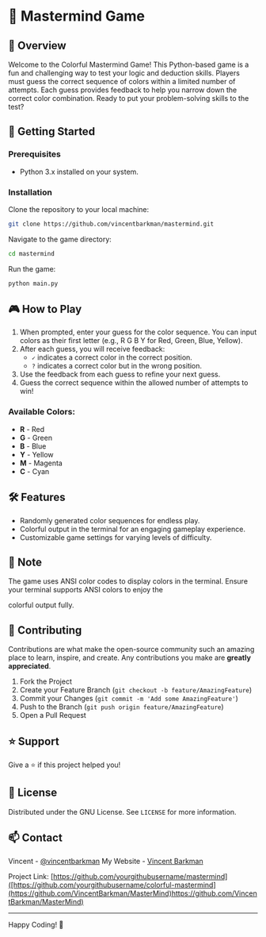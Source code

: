 # 🌈 Mastermind Game

## 📖 Overview
Welcome to the Colorful Mastermind Game! This Python-based game is a fun and challenging way to test your logic and deduction skills. Players must guess the correct sequence of colors within a limited number of attempts. Each guess provides feedback to help you narrow down the correct color combination. Ready to put your problem-solving skills to the test?

## 🚀 Getting Started

### Prerequisites
- Python 3.x installed on your system.

### Installation
Clone the repository to your local machine:
```bash
git clone https://github.com/vincentbarkman/mastermind.git
```

Navigate to the game directory:
```bash
cd mastermind
```

Run the game:
```bash
python main.py
```

## 🎮 How to Play

1. When prompted, enter your guess for the color sequence. You can input colors as their first letter (e.g., R G B Y for Red, Green, Blue, Yellow).
2. After each guess, you will receive feedback:
   - `✓` indicates a correct color in the correct position.
   - `?` indicates a correct color but in the wrong position.
3. Use the feedback from each guess to refine your next guess.
4. Guess the correct sequence within the allowed number of attempts to win!

### Available Colors:
- **R** - Red
- **G** - Green
- **B** - Blue
- **Y** - Yellow
- **M** - Magenta
- **C** - Cyan

## 🛠 Features

- Randomly generated color sequences for endless play.
- Colorful output in the terminal for an engaging gameplay experience.
- Customizable game settings for varying levels of difficulty.

## 📝 Note

The game uses ANSI color codes to display colors in the terminal. Ensure your terminal supports ANSI colors to enjoy the

 colorful output fully.

## 🤝 Contributing

Contributions are what make the open-source community such an amazing place to learn, inspire, and create. Any contributions you make are **greatly appreciated**.

1. Fork the Project
2. Create your Feature Branch (`git checkout -b feature/AmazingFeature`)
3. Commit your Changes (`git commit -m 'Add some AmazingFeature'`)
4. Push to the Branch (`git push origin feature/AmazingFeature`)
5. Open a Pull Request

## ⭐️ Support

Give a ⭐️ if this project helped you!

## 📝 License

Distributed under the GNU License. See `LICENSE` for more information.

## 📫 Contact

Vincent - [@vincentbarkman](https://twitter.com/VincentBarkman)
My Website - [Vincent Barkman](https://vincentbarkman.com/)

Project Link: [https://github.com/yourgithubusername/mastermind]([https://github.com/yourgithubusername/colorful-mastermind](https://github.com/VincentBarkman/MasterMind)https://github.com/VincentBarkman/MasterMind)

---

Happy Coding! 🎉
